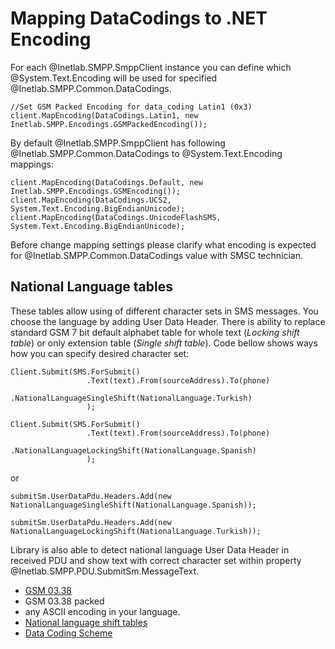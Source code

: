 Mapping DataCodings to .NET Encoding
====================================



For each @Inetlab.SMPP.SmppClient instance you can define which @System.Text.Encoding will be used for specified @Inetlab.SMPP.Common.DataCodings.

    //Set GSM Packed Encoding for data_coding Latin1 (0x3)
    client.MapEncoding(DataCodings.Latin1, new Inetlab.SMPP.Encodings.GSMPackedEncoding());


By default @Inetlab.SMPP.SmppClient has following @Inetlab.SMPP.Common.DataCodings to @System.Text.Encoding mappings:

    client.MapEncoding(DataCodings.Default, new Inetlab.SMPP.Encodings.GSMEncoding());
    client.MapEncoding(DataCodings.UCS2, System.Text.Encoding.BigEndianUnicode);
    client.MapEncoding(DataCodings.UnicodeFlashSMS, System.Text.Encoding.BigEndianUnicode);
      
Before change mapping settings please clarify what encoding is expected for @Inetlab.SMPP.Common.DataCodings value with SMSC technician.


National Language tables
------------------------

These tables allow using of different character sets in SMS messages. You choose the language by adding User Data Header. 
There is ability to replace standard GSM 7 bit default alphabet table for whole text (*Locking shift table*) or only extension table (*Single shift table*). 
Code bellow shows ways how you can specify desired character set:

    Client.Submit(SMS.ForSubmit()
                     .Text(text).From(sourceAddress).To(phone)
                     .NationalLanguageSingleShift(NationalLanguage.Turkish)
                     );
                     
    Client.Submit(SMS.ForSubmit()
                     .Text(text).From(sourceAddress).To(phone)
                     .NationalLanguageLockingShift(NationalLanguage.Spanish)
                     );

or 

    submitSm.UserDataPdu.Headers.Add(new NationalLanguageSingleShift(NationalLanguage.Spanish));
    
    submitSm.UserDataPdu.Headers.Add(new NationalLanguageLockingShift(NationalLanguage.Turkish));


Library is also able to detect national language User Data Header in received PDU and show text with correct character set within property @Inetlab.SMPP.PDU.SubmitSm.MessageText.


  * [GSM 03.38](http://en.wikipedia.org/wiki/GSM_03.38)
  * GSM 03.38 packed
  * any ASCII encoding in your language.
  * [National language shift tables](http://en.wikipedia.org/wiki/GSM_03.38#National_language_shift_tables)
  * [Data Coding Scheme](https://en.wikipedia.org/wiki/Data_Coding_Scheme)




